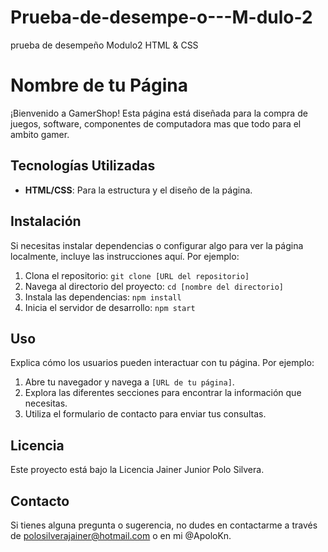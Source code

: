 # Prueba-de-desempe-o---M-dulo-2
prueba de desempeño Modulo2 HTML &amp; CSS

# Nombre de tu Página

¡Bienvenido a GamerShop! Esta página está diseñada para la compra de juegos, software, componentes de computadora mas que todo para el ambito gamer.

## Tecnologías Utilizadas

- **HTML/CSS**: Para la estructura y el diseño de la página.

## Instalación

Si necesitas instalar dependencias o configurar algo para ver la página localmente, incluye las instrucciones aquí. Por ejemplo:

1. Clona el repositorio: `git clone [URL del repositorio]`
2. Navega al directorio del proyecto: `cd [nombre del directorio]`
3. Instala las dependencias: `npm install`
4. Inicia el servidor de desarrollo: `npm start`

## Uso

Explica cómo los usuarios pueden interactuar con tu página. Por ejemplo:

1. Abre tu navegador y navega a `[URL de tu página]`.
2. Explora las diferentes secciones para encontrar la información que necesitas.
3. Utiliza el formulario de contacto para enviar tus consultas.

## Licencia

Este proyecto está bajo la Licencia Jainer Junior Polo Silvera.

## Contacto

Si tienes alguna pregunta o sugerencia, no dudes en contactarme a través de polosilverajainer@hotmail.com o en mi @ApoloKn.


